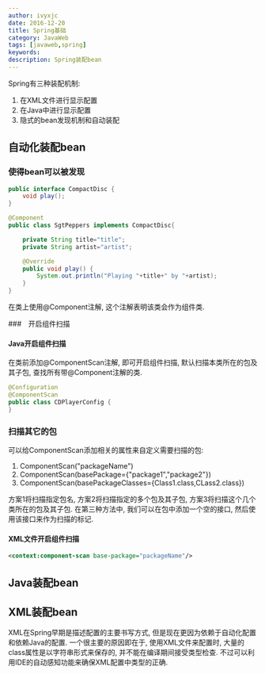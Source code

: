 ```yaml
---
author: ivyxjc
date: 2016-12-20
title: Spring基础
category: JavaWeb
tags: [javaweb,spring]
keywords:
description: Spring装配bean
---
```


Spring有三种装配机制:
1. 在XML文件进行显示配置
2. 在Java中进行显示配置
3. 隐式的bean发现机制和自动装配


<!--more-->


## 自动化装配bean

### 使得bean可以被发现

```java
public interface CompactDisc {
    void play();
}
```

```java
@Component
public class SgtPeppers implements CompactDisc{

    private String title="title";
    private String artist="artist";

    @Override
    public void play() {
        System.out.println("Playing "+title+" by "+artist);
    }
}
```

在类上使用@Component注解, 这个注解表明该类会作为组件类.

###　开启组件扫描


#### Java开启组件扫描

在类前添加@ComponentScan注解, 即可开启组件扫描, 默认扫描本类所在的包及其子包, 查找所有带@Component注解的类.

```java
@Configuration
@ComponentScan
public class CDPlayerConfig {
}
```

### 扫描其它的包

可以给ComponentScan添加相关的属性来自定义需要扫描的包:

1. ComponentScan("packageName")
2. ComponentScan(basePackage={"package1","package2"})
3. ComponentScan(basePackageClasses={Class1.class,CLass2.class})


方案1将扫描指定包名, 方案2将扫描指定的多个包及其子包, 方案3将扫描这个几个类所在的包及其子包. 在第三种方法中, 我们可以在包中添加一个空的接口, 然后使用该接口来作为扫描的标记.

#### XML文件开启组件扫描


```xml
<context:component-scan base-package="packageName"/>
```



## Java装配bean


## XML装配bean

XML在Spring早期是描述配置的主要书写方式, 但是现在更因为依赖于自动化配置和依赖Java的配置. 一个很主要的原因即在于, 使用XML文件来配置时, 大量的class属性是以字符串形式来保存的, 并不能在编译期间接受类型检查. 不过可以利用IDE的自动感知功能来确保XML配置中类型的正确.

